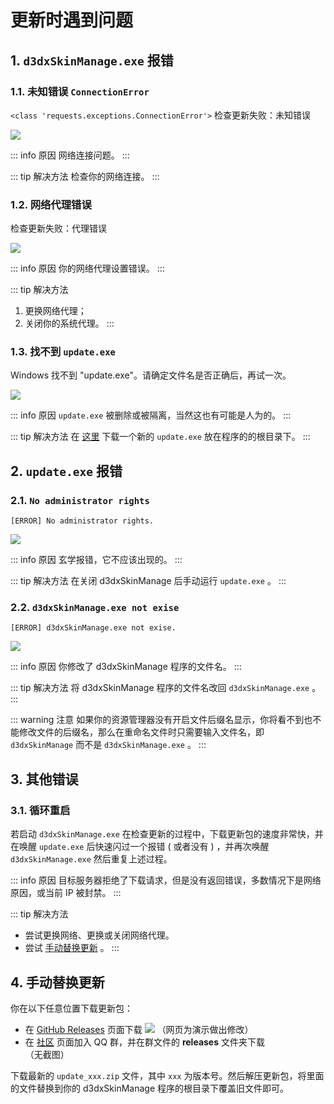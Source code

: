 # 更新时遇到问题

## 1. `d3dxSkinManage.exe` 报错

### 1.1. 未知错误 `ConnectionError`

`<class 'requests.exceptions.ConnectionError'>` 检查更新失败：未知错误

![](/static/image/e2641993.png)

::: info 原因
网络连接问题。
:::

::: tip 解决方法
检查你的网络连接。
:::

### 1.2. 网络代理错误

检查更新失败：代理错误

![](/static/image/6c85d813.png)

::: info 原因
你的网络代理设置错误。
:::

::: tip 解决方法
1. 更换网络代理；
2. 关闭你的系统代理。
:::


### 1.3. 找不到 `update.exe`

Windows 找不到 "update.exe"。请确定文件名是否正确后，再试一次。

![](/static/image/3db7b18c.png)

::: info 原因
`update.exe` 被删除或被隔离，当然这也有可能是人为的。
:::

::: tip 解决方法
在 [这里](/resources/update.md) 下载一个新的 `update.exe` 放在程序的的根目录下。
:::


## 2. `update.exe` 报错

### 2.1. `No administrator rights`

`[ERROR] No administrator rights.`

![](/static/image/e3775596.png)

::: info 原因
玄学报错，它不应该出现的。
:::

::: tip 解决方法
在关闭 d3dxSkinManage 后手动运行 `update.exe` 。
:::


### 2.2. `d3dxSkinManage.exe not exise`

`[ERROR] d3dxSkinManage.exe not exise.`

![](/static/image/f2dc237d.png)

::: info 原因
你修改了 d3dxSkinManage 程序的文件名。
:::

::: tip 解决方法
将 d3dxSkinManage 程序的文件名改回 `d3dxSkinManage.exe` 。
:::

::: warning 注意
如果你的资源管理器没有开启文件后缀名显示，你将看不到也不能修改文件的后缀名，那么在重命名文件时只需要输入文件名，即 `d3dxSkinManage` 而不是 `d3dxSkinManage.exe` 。
:::


## 3. 其他错误

### 3.1. 循环重启

若启动 `d3dxSkinManage.exe` 在检查更新的过程中，下载更新包的速度非常快，并在唤醒 `update.exe` 后快速闪过一个报错 ( 或者没有 ) ，并再次唤醒 `d3dxSkinManage.exe` 然后重复上述过程。

::: info 原因
目标服务器拒绝了下载请求，但是没有返回错误，多数情况下是网络原因，或当前 IP 被封禁。
:::

::: tip 解决方法
- 尝试更换网络、更换或关闭网络代理。
- 尝试 [手动替换更新](#_4-手动替换更新) 。
:::



## 4. 手动替换更新

你在以下任意位置下载更新包：

- 在 [GitHub Releases](https://github.com/numlinka/d3dxSkinManage/releases) 页面下载
  ![](/static/image/306ca6ca.png)
  （网页为演示做出修改）
- 在 [社区](/help/community) 页面加入 QQ 群，并在群文件的 **releases** 文件夹下载\
  （无截图）

下载最新的 `update_xxx.zip` 文件，其中 `xxx` 为版本号。然后解压更新包，将里面的文件替换到你的 d3dxSkinManage 程序的根目录下覆盖旧文件即可。
